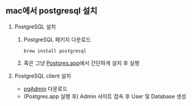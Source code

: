 mac에서 postgresql 설치
--

1. PostgreSQL 설치
    1. PostgreSQL 패키지 다운로드
        ```
        brew install postgresql
        ```
    2. 혹은 그냥 [Postgres.app](https://postgresapp.com/)에서 간단하게 설치 후 실행

2. PostgreSQL client 설치
    - [pgAdmin](https://www.pgadmin.org/download/) 다운로드
    - (Postgres.app 실행 후) Admin 사이트 접속 후 User 및 Database 생성
